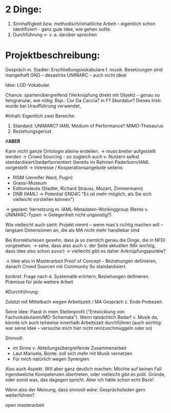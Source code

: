 # 2 Dinge:

1. Sinnhaftigkeit bzw. methodisch/inhaltliche Arbeit – eigentlich schon identifiziert - ganz gute Idee, wie gehen sollte.
2. Durchführung <- v. a. darüber sprechen

# Projektbeschreibung:
Gespräch m. Stadler: Erschließungsvokabulare f. musik. Besetzungen sind mangelhaft
GND – desaströs
UNIMARC – auch nicht ideal

Idee: LOD-Vokabular. 

Chance: spartenübergreifend (Verknüpfung direkt mit Objekt) – genau so feingranular, wie nötig.
Bsp.: Cor Da Caccia? in F? Skordatur? Dieses Instr. wurde bei Uraufführung verwendet,

#Inhalt:
Eigentlich zwei Bereiche:

1. Standard: UNIMARC? IAML Medium of Performance? MIMO-Thesaurus
2. Beziehungsgerüst


#**ABER**

Kann nicht ganze Ontologie alleine erstellen.
-> muss breiter aufgestellt werden -> Crowd Sourcing - so zugleich auch v. Nutzern selbst standardisiert/bedarfsorientiert
(bereits im Rahmen Paderborn/IAML vorgestellt -> Interesse / Kooperationsangebote seitens:

* RISM (Jennifer Ward, Pugin)
* Grassi-Museum
* Editionsleute (Stadler, Richard Strauss, Mozart, Zimmermann)
* DNB (IAML) -> Potential GND4C "Es ist mehr möglich, als Sie sich vielleicht vorstellen können")

-> geplant: Vernetzung m. IAML-Metadaten-Workinggroup (Rente v. UNIMARC-Typen -> Gelegenheit nicht ungünstig?)

Wie vielleicht auch sieht: Projekt nimmt – wenn man's richtig machen will – langsam Dimensionen an, die als MA nicht mehr handlebar sind

Bei Korrekturlesen gesehn, dass ja so ziemlich genau die Dinge, die in NFDI vorgesehen. -> sehe, dass also auch v. der Seite aktuellen
(Mir wichtig, dass Idee also schon zuvor) -> vielleicht gibt es daher Anknüpfungspunkte?

-> Idee also in Masterarbeit Proof of Concept – Beziehungen definieren, danach Crowd Sourcen mit Community
So standardisiert.

*konkret:* Frage nach d. Systematik erörtern, Beziehungen definieren. Prämisse für jede weitere Arbeit

#Durchführung:

Zuletzt mit Mittelbach wegen Arbeitszeit / MA Gespräch z. Ende Probezeit.

Seine Idee: Passt in mein Stellenprofil ("Entwicklung von Fachvokabularen/MD-Schemata"). Wenn tatsächlich Bedarf v. Musik da, könnte ich auch teilweise innerhalb Arbeitszeit durchführen
(auch wichtig: war seine Idee – versuche mich hier nicht reinzuschmuggeln oder so)

Sinnvoll:
- im Sinne v. Abteilungsübergreifende Zusammenarbeit
- Laut Manuela, Bonte: soll sich mehr mit Musik vernetzen
- Für mich natürlich wegen Synergien

Also auch Aspekt. Will aber ganz deutlich machen:
Möchte auf keinen Fall irgendwelche Kompetenzen übertreten, oder vielleicht gibt es polit. Gründe, oder sonst was, das dagegen spricht.
Aber ich hätte schon echt Bock!

Wenn also der Meinung, dass sinnvoll wäre: Gesprächsfaden gern weiterführen?



open masterarbeit
